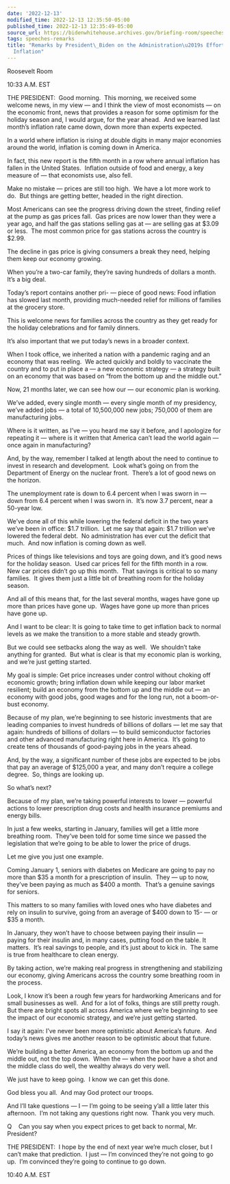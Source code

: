 ```yaml
---
date: '2022-12-13'
modified_time: 2022-12-13 12:35:50-05:00
published_time: 2022-12-13 12:35:49-05:00
source_url: https://bidenwhitehouse.archives.gov/briefing-room/speeches-remarks/2022/12/13/remarks-by-president-biden-on-the-administrations-efforts-to-tackle-inflation/
tags: speeches-remarks
title: "Remarks by President\_Biden on the Administration\u2019s Efforts to Tackle\_\
  Inflation"
---
```

 
Roosevelt Room

10:33 A.M. EST

THE PRESIDENT:  Good morning.  This morning, we received some welcome
news, in my view — and I think the view of most economists — on the
economic front, news that provides a reason for some optimism for the
holiday season and, I would argue, for the year ahead.  And we learned
last month’s inflation rate came down, down more than experts expected.

In a world where inflation is rising at double digits in many major
economies around the world, inflation is coming down in America.

In fact, this new report is the fifth month in a row where annual
inflation has fallen in the United States.  Inflation outside of food
and energy, a key measure of — that economists use, also fell.

Make no mistake — prices are still too high.  We have a lot more work to
do.  But things are getting better, headed in the right direction.

Most Americans can see the progress driving down the street, finding
relief at the pump as gas prices fall.  Gas prices are now lower than
they were a year ago, and half the gas stations selling gas at — are
selling gas at $3.09 or less.  The most common price for gas stations
across the country is $2.99.

The decline in gas price is giving consumers a break they need, helping
them keep our economy growing.  
  
When you’re a two-car family, they’re saving hundreds of dollars a
month.  It’s a big deal.

Today’s report contains another pri- — piece of good news: Food
inflation has slowed last month, providing much-needed relief for
millions of families at the grocery store.

This is welcome news for families across the country as they get ready
for the holiday celebrations and for family dinners.

It’s also important that we put today’s news in a broader context.

When I took office, we inherited a nation with a pandemic raging and an
economy that was reeling.  We acted quickly and boldly to vaccinate the
country and to put in place a — a new economic strategy — a strategy
built on an economy that was based on “from the bottom up and the middle
out.”  
  
Now, 21 months later, we can see how our — our economic plan is
working. 

We’ve added, every single month — every single month of my presidency,
we’ve added jobs — a total of 10,500,000 new jobs; 750,000 of them are
manufacturing jobs.

Where is it written, as I’ve — you heard me say it before, and I
apologize for repeating it — where is it written that America can’t lead
the world again — once again in manufacturing?

And, by the way, remember I talked at length about the need to continue
to invest in research and development.  Look what’s going on from the
Department of Energy on the nuclear front.  There’s a lot of good news
on the horizon.  
  
The unemployment rate is down to 6.4 percent when I was sworn in — down
from 6.4 percent when I was sworn in.  It’s now 3.7 percent, near a
50-year low.

We’ve done all of this while lowering the federal deficit in the two
years we’ve been in office: $1.7 trillion.  Let me say that again: $1.7
trillion we’ve lowered the federal debt.  No administration has ever cut
the deficit that much.  And now inflation is coming down as well.

Prices of things like televisions and toys are going down, and it’s good
news for the holiday season.  Used car prices fell for the fifth month
in a row.  New car prices didn’t go up this month.  That savings is
critical to so many families.  It gives them just a little bit of
breathing room for the holiday season. 

And all of this means that, for the last several months, wages have gone
up more than prices have gone up.  Wages have gone up more than prices
have gone up.

And I want to be clear: It is going to take time to get inflation back
to normal levels as we make the transition to a more stable and steady
growth.

But we could see setbacks along the way as well.  We shouldn’t take
anything for granted.  But what is clear is that my economic plan is
working, and we’re just getting started.

My goal is simple: Get price increases under control without choking off
economic growth; bring inflation down while keeping our labor market
resilient; build an economy from the bottom up and the middle out — an
economy with good jobs, good wages and for the long run, not a
boom-or-bust economy.

Because of my plan, we’re beginning to see historic investments that are
leading companies to invest hundreds of billions of dollars — let me say
that again: hundreds of billions of dollars — to build semiconductor
factories and other advanced manufacturing right here in America.  It’s
going to create tens of thousands of good-paying jobs in the years
ahead.

And, by the way, a significant number of these jobs are expected to be
jobs that pay an average of $125,000 a year, and many don’t require a
college degree.  So, things are looking up.

So what’s next?

Because of my plan, we’re taking powerful interests to lower — powerful
actions to lower prescription drug costs and health insurance premiums
and energy bills.

In just a few weeks, starting in January, families will get a little
more breathing room.  They’ve been told for some time since we passed
the legislation that we’re going to be able to lower the price of
drugs. 

Let me give you just one example.

Coming January 1, seniors with diabetes on Medicare are going to pay no
more than $35 a month for a prescription of insulin.  They — up to now,
they’ve been paying as much as $400 a month.  That’s a genuine savings
for seniors.

This matters to so many families with loved ones who have diabetes and
rely on insulin to survive, going from an average of $400 down to 15- —
or $35 a month. 

In January, they won’t have to choose between paying their insulin —
paying for their insulin and, in many cases, putting food on the table.
It matters.  It’s real savings to people, and it’s just about to kick
in.  The same is true from healthcare to clean energy.

By taking action, we’re making real progress in strengthening and
stabilizing our economy, giving Americans across the country some
breathing room in the process.

Look, I know it’s been a rough few years for hardworking Americans and
for small businesses as well.  And for a lot of folks, things are still
pretty rough.  But there are bright spots all across America where we’re
beginning to see the impact of our economic strategy, and we’re just
getting started.

I say it again: I’ve never been more optimistic about America’s future. 
And today’s news gives me another reason to be optimistic about that
future.

We’re building a better America, an economy from the bottom up and the
middle out, not the top down.  When the — when the poor have a shot and
the middle class do well, the wealthy always do very well. 

We just have to keep going.  I know we can get this done. 

God bless you all.  And may God protect our troops.

And I’ll take questions — I — I’m going to be seeing y’all a little
later this afternoon.  I’m not taking any questions right now.  Thank
you very much.

Q    Can you say when you expect prices to get back to normal, Mr.
President?

THE PRESIDENT:  I hope by the end of next year we’re much closer, but I
can’t make that prediction.  I just — I’m convinced they’re not going to
go up.  I’m convinced they’re going to continue to go down.  
  
10:40 A.M. EST

